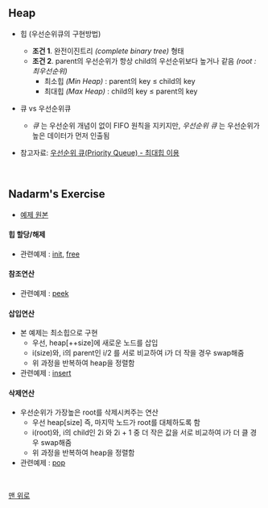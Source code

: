 ## Heap
- 힙 (우선순위큐의 구현방법)
    - __조건 1__. 완전이진트리 _(complete binary tree)_ 형태
    - __조건 2__. parent의 우선순위가 항상 child의 우선순위보다 높거나 같음 _(root : 최우선순위)_
        - 최소힙 _(Min Heap)_ : parent의 key ≤ child의 key
        - 최대힙 _(Max Heap)_ : child의 key ≤ parent의 key
        
- 큐 vs 우선순위큐
    - _큐_ 는 우선순위 개념이 없이 FIFO 원칙을 지키지만, _우선순위 큐_ 는 우선순위가 높은 데이터가 먼저 인출됨
- 참고자료: [우선순위 큐(Priority Queue) - 최대힙 이용](https://velog.io/@holicme7/%EC%9A%B0%EC%84%A0%EC%88%9C%EC%9C%84-%ED%81%90Prioirity-Queue-mbk48cz764)
<br>

## Nadarm's Exercise
- [예제 원본](https://github.com/nadarm/42-algorithm/tree/master/tree/heap)

#### 힙 할당/해제
- 관련예제 : [init](./heap_init.c), [free](./heap_free.c)

#### 참조연산
- 관련예제 : [peek](./heap_peek.c)

#### 삽입연산
- 본 예제는 최소힙으로 구현
    - 우선, heap[++size]에 새로운 노드를 삽입
    - i(size)와, i의 parent인 i/2 를 서로 비교하여 i가 더 작을 경우 swap해줌
    - 위 과정을 반복하여 heap을 정렬함
- 관련예제 : [insert](./tree_insert.c)

#### 삭제연산
- 우선순위가 가장높은 root를 삭제시켜주는 연산
    - 우선 heap[size] 즉, 마지막 노드가 root를 대체하도록 함
    - i(root)와, i의 child인 2i 와 2i + 1 중 더 작은 값을 서로 비교하여 i가 더 클 경우 swap해줌
    - 위 과정을 반복하여 heap을 정렬함
- 관련예제 : [pop](./heap_pop.c)
<br>

[맨 위로](#heap)
